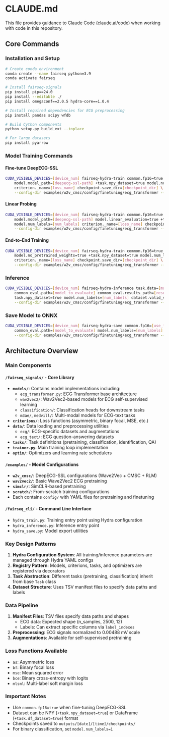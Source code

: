# CLAUDE.md

This file provides guidance to Claude Code (claude.ai/code) when working with code in this repository.

## Core Commands

### Installation and Setup
```bash
# Create conda environment
conda create --name fairseq python=3.9
conda activate fairseq

# Install fairseq-signals
pip install pip==24.0
pip install --editable ./
pip install omegaconf==2.0.5 hydra-core==1.0.4

# Install required dependencies for ECG preprocessing
pip install pandas scipy wfdb

# Build Cython components
python setup.py build_ext --inplace

# For large datasets
pip install pyarrow
```

### Model Training Commands

#### Fine-tune DeepECG-SSL
```bash
CUDA_VISIBLE_DEVICES=[device_num] fairseq-hydra-train common.fp16=true task.data=[manifest_folder] \
    model.model_path=[deepecg-ssl-path] +task.npy_dataset=true model.num_labels=[num_labels] \
    criterion._name=[loss_name] checkpoint.save_dir=[checkpoint_dir] \
    --config-dir examples/w2v_cmsc/config/finetuning/ecg_transformer --config-name diagnosis
```

#### Linear Probing
```bash
CUDA_VISIBLE_DEVICES=[device_num] fairseq-hydra-train common.fp16=true task.data=[manifest_folder] \
    model.model_path=[deepecg-ssl-path] model.linear_evaluation=true +task.npy_dataset=true \
    model.num_labels=[num_labels] criterion._name=[loss_name] checkpoint.save_dir=[checkpoint_dir] \
    --config-dir examples/w2v_cmsc/config/finetuning/ecg_transformer --config-name diagnosis
```

#### End-to-End Training
```bash
CUDA_VISIBLE_DEVICES=[device_num] fairseq-hydra-train common.fp16=true task.data=[manifest_folder] \
    model.no_pretrained_weights=true +task.npy_dataset=true model.num_labels=[num_labels] \
    criterion._name=[loss_name] checkpoint.save_dir=[checkpoint_dir] \
    --config-dir examples/w2v_cmsc/config/finetuning/ecg_transformer --config-name diagnosis
```

### Inference
```bash
CUDA_VISIBLE_DEVICES=[device_num] fairseq-hydra-inference task.data=[manifest_folder] \
    common_eval.path=[model_to_evaluate] common_eval.results_path=[results_path] \
    task.npy_dataset=true model.num_labels=[num_labels] dataset.valid_subset=[test_file] \
    --config-dir examples/w2v_cmsc/config/finetuning/ecg_transformer --config-name eval
```

### Save Model to ONNX
```bash
CUDA_VISIBLE_DEVICES=[device_num] fairseq-hydra-save common.fp16=[use_fp16] \
    common_eval.path=[model_to_evaluate] model.num_labels=[num_labels] \
    --config-dir examples/w2v_cmsc/config/finetuning/ecg_transformer --config-name eval
```

## Architecture Overview

### Main Components

#### `/fairseq_signals/` - Core Library
- **`models/`**: Contains model implementations including:
  - `ecg_transformer.py`: ECG Transformer base architecture
  - `wav2vec2/`: Wav2Vec2-based models for ECG self-supervised learning
  - `classification/`: Classification heads for downstream tasks
  - `m3ae/`, `medvill/`: Multi-modal models for ECG-text tasks
- **`criterions/`**: Loss functions (asymmetric, binary focal, MSE, etc.)
- **`data/`**: Data loading and preprocessing utilities
  - `ecg/`: ECG-specific datasets and augmentations
  - `ecg_text/`: ECG question-answering datasets
- **`tasks/`**: Task definitions (pretraining, classification, identification, QA)
- **`trainer.py`**: Main training loop implementation
- **`optim/`**: Optimizers and learning rate schedulers

#### `/examples/` - Model Configurations
- **`w2v_cmsc/`**: DeepECG-SSL configurations (Wave2Vec + CMSC + RLM)
- **`wav2vec2/`**: Basic Wave2Vec2 ECG pretraining
- **`simclr/`**: SimCLR-based pretraining
- **`scratch/`**: From-scratch training configurations
- Each contains `config/` with YAML files for pretraining and finetuning

#### `/fairseq_cli/` - Command Line Interface
- `hydra_train.py`: Training entry point using Hydra configuration
- `hydra_inference.py`: Inference entry point
- `hydra_save.py`: Model export utilities

### Key Design Patterns

1. **Hydra Configuration System**: All training/inference parameters are managed through Hydra YAML configs
2. **Registry Pattern**: Models, criterions, tasks, and optimizers are registered via decorators
3. **Task Abstraction**: Different tasks (pretraining, classification) inherit from base `Task` class
4. **Dataset Structure**: Uses TSV manifest files to specify data paths and labels

### Data Pipeline

1. **Manifest Files**: TSV files specify data paths and shapes
   - ECG data: Expected shape (n_samples, 2500, 12)
   - Labels: Can extract specific columns via `label_indexes`
2. **Preprocessing**: ECG signals normalized to 0.00488 mV scale
3. **Augmentations**: Available for self-supervised pretraining

### Loss Functions Available
- `as`: Asymmetric loss
- `bf`: Binary focal loss  
- `mse`: Mean squared error
- `bce`: Binary cross-entropy with logits
- `mlsml`: Multi-label soft margin loss

### Important Notes
- Use `common.fp16=true` when fine-tuning DeepECG-SSL
- Dataset can be NPY (`+task.npy_dataset=true`) or DataFrame (`+task.df_dataset=true`) format
- Checkpoints saved to `outputs/[date]/[time]/checkpoints/`
- For binary classification, set `model.num_labels=1`